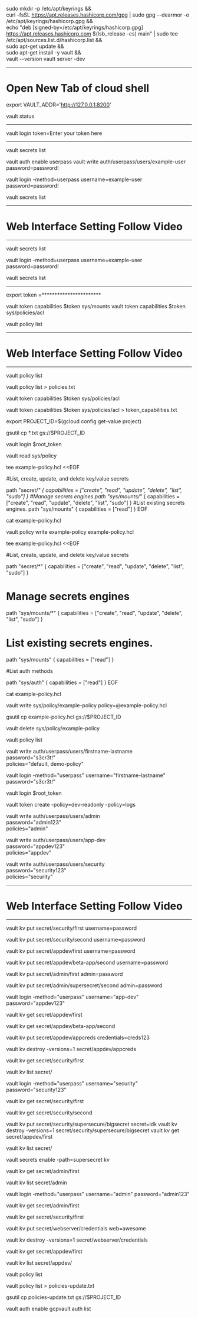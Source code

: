 sudo mkdir -p /etc/apt/keyrings && \
curl -fsSL https://apt.releases.hashicorp.com/gpg | sudo gpg --dearmor -o /etc/apt/keyrings/hashicorp.gpg && \
echo "deb [signed-by=/etc/apt/keyrings/hashicorp.gpg] https://apt.releases.hashicorp.com $(lsb_release -cs) main" | sudo tee /etc/apt/sources.list.d/hashicorp.list && \
sudo apt-get update && \
sudo apt-get install -y vault && \
vault --version
vault server -dev


__________________________________________________________________________________________________________________________________________________

# Open New Tab of cloud shell




export VAULT_ADDR='http://127.0.0.1:8200'

vault status

____________________________________________________________________________________________________________________________________________________


vault login token=Enter your token here

_____________________________________________________________________________________________________________________________________________________


vault secrets list

vault auth enable userpass
vault write auth/userpass/users/example-user password=password!


vault login -method=userpass username=example-user password=password!

vault secrets list

_________________________________________________________________________________________________________________________________________________________
                                                                          
#  Web Interface Setting Follow Video

________________________________________________________________________________________________________________________________________________________

vault secrets list

vault login -method=userpass username=example-user password=password!

vault secrets list

______________________________________________________________________________________________________________________________________________________


export token =***********************

vault token capabilities $token  sys/mounts
vault token capabilities $token  sys/policies/acl


vault policy list



________________________________________________________________________________________________________________________________________________________
                                                           
  #  Web Interface Setting Follow Video
__________________________________________________________________________________________________________________________________________________________

vault policy list

vault policy list > policies.txt

vault token capabilities $token  sys/policies/acl

vault token capabilities $token  sys/policies/acl > token_capabilities.txt

export PROJECT_ID=$(gcloud config get-value project)

gsutil cp *.txt gs://$PROJECT_ID


vault login $root_token

vault read sys/policy

tee example-policy.hcl <<EOF

#List, create, update, and delete key/value secrets

path "secret/*"
{
  capabilities = ["create", "read", "update", "delete", "list", "sudo"]
}
#Manage secrets engines
path "sys/mounts/*"
{
  capabilities = ["create", "read", "update", "delete", "list", "sudo"]
}
#List existing secrets engines.
path "sys/mounts"
{
  capabilities = ["read"]
}
EOF


cat example-policy.hcl

vault policy write example-policy example-policy.hcl


tee example-policy.hcl <<EOF

#List, create, update, and delete key/value secrets

path "secret/*"
{
  capabilities = ["create", "read", "update", "delete", "list", "sudo"]
}
# Manage secrets engines
path "sys/mounts/*"
{
  capabilities = ["create", "read", "update", "delete", "list", "sudo"]
}
# List existing secrets engines.
path "sys/mounts"
{
  capabilities = ["read"]
}

#List auth methods

path "sys/auth"
{
  capabilities = ["read"]
}
EOF

cat example-policy.hcl

vault write sys/policy/example-policy policy=@example-policy.hcl


gsutil cp example-policy.hcl gs://$PROJECT_ID


vault delete sys/policy/example-policy

vault policy list

vault write auth/userpass/users/firstname-lastname \
    password="s3cr3t!" \
    policies="default, demo-policy"
    
    
    
vault login -method="userpass" username="firstname-lastname" password="s3cr3t!"

vault login $root_token

vault token create -policy=dev-readonly -policy=logs

vault write auth/userpass/users/admin \
    password="admin123" \
    policies="admin"
    
    
vault write auth/userpass/users/app-dev \
    password="appdev123" \
    policies="appdev"
    
    
vault write auth/userpass/users/security \
    password="security123" \
    policies="security"
    
  
  
----------------------------------------------------------------------------------------------------------------------------------------------------------
# Web Interface Setting Follow Video
-----------------------------------------------------------------------------------------------------------------------------------------------------------



vault kv put secret/security/first username=password

vault kv put secret/security/second username=password




vault kv put secret/appdev/first username=password

vault kv put secret/appdev/beta-app/second username=password

vault kv put secret/admin/first admin=password

vault kv put secret/admin/supersecret/second admin=password


vault login -method="userpass" username="app-dev" password="appdev123"

vault kv get secret/appdev/first

vault kv get secret/appdev/beta-app/second

vault kv put secret/appdev/appcreds credentials=creds123

vault kv destroy -versions=1 secret/appdev/appcreds

vault kv get secret/security/first


vault kv list secret/


vault login -method="userpass" username="security" password="security123"

vault kv get secret/security/first

vault kv get secret/security/second

vault kv put secret/security/supersecure/bigsecret secret=idk
vault kv destroy -versions=1 secret/security/supersecure/bigsecret
vault kv get secret/appdev/first

vault kv list secret/

vault secrets enable -path=supersecret kv

vault kv get secret/admin/first

vault kv list secret/admin

vault login -method="userpass" username="admin" password="admin123"

vault kv get secret/admin/first

vault kv get secret/security/first

vault kv put secret/webserver/credentials web=awesome

vault kv destroy -versions=1 secret/webserver/credentials

vault kv get secret/appdev/first

vault kv list secret/appdev/

vault policy list

vault policy list > policies-update.txt

gsutil cp policies-update.txt gs://$PROJECT_ID

vault auth enable gcpvault auth list
